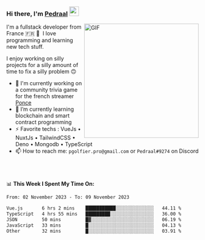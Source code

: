 ### Hi there, I'm <a href="https://pedraal.dev" target="_blank">Pedraal</a> <img src="https://media.giphy.com/media/hvRJCLFzcasrR4ia7z/giphy.gif" width="25px">
<img align="right" alt="GIF" src="https://pedraal.dev/avatar.png" width="300" height="300" />

I'm a fullstack developer from France 🇫🇷 🥖 &nbsp;I love programming and learning new
tech stuff.

I enjoy working on silly projects for a silly amount of time to fix a silly problem 🙃

- 🔭  I'm currently working on a community trivia game for the french streamer <a href="https://twitch.tv/ponce" target="_blank">Ponce</a>
- 🌱 I’m currently learning blockchain and smart contract programming
- ⚡ Favorite techs : VueJs &bull; NuxtJs &bull; TailwindCSS &bull; Deno &bull; Mongodb &bull; TypeScript
- 📫 How to reach me: `pgolfier.pro@gmail.com` or `Pedraal#9274` on Discord

<br>
<br>

📊 **This Week I Spent My Time On:**
<!--START_SECTION:waka-->

```txt
From: 02 November 2023 - To: 09 November 2023

Vue.js       6 hrs 2 mins    ███████████░░░░░░░░░░░░░░   44.11 %
TypeScript   4 hrs 55 mins   █████████░░░░░░░░░░░░░░░░   36.00 %
JSON         50 mins         █▓░░░░░░░░░░░░░░░░░░░░░░░   06.19 %
JavaScript   33 mins         █░░░░░░░░░░░░░░░░░░░░░░░░   04.13 %
Other        32 mins         █░░░░░░░░░░░░░░░░░░░░░░░░   03.91 %
```

<!--END_SECTION:waka-->
